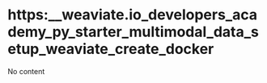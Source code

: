 # https:\_\_weaviate.io_developers_academy_py_starter_multimodal_data_setup_weaviate_create_docker

No content
